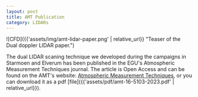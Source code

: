 ```yaml
---
layout: post
title: AMT Publication
category: LIDARs
---
```


![CFD]({{'assets/img/amt-lidar-paper.png' | relative_url}} "Teaser of the Dual doppler LIDAR paper.")

The dual LIDAR scaning technique we developed during the campaigns in Starmoen and Elverum has been published in the EGU's Atmospheric Measurement Techniques journal. The article is Open Access and can be found on the AMT's website: [Atmospheric Measurement Techniques](https://doi.org/10.5194/amt-16-5103-2023), or you can download it as a pdf [file]({{'assets/pdf/amt-16-5103-2023.pdf' | relative_url}}). 
